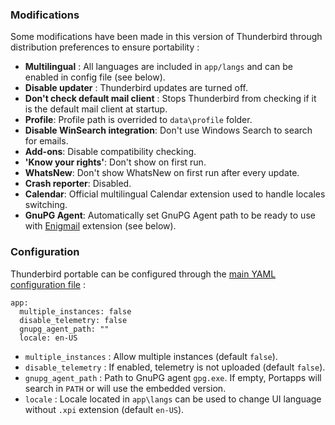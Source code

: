 ### Modifications

Some modifications have been made in this version of Thunderbird through distribution preferences to ensure portability :

* **Multilingual** : All languages are included in `app/langs` and can be enabled in config file (see below).
* **Disable updater** : Thunderbird updates are turned off.
* **Don't check default mail client** : Stops Thunderbird from checking if it is the default mail client at startup.
* **Profile**: Profile path is overrided to `data\profile` folder.
* **Disable WinSearch integration**: Don't use Windows Search to search for emails.
* **Add-ons**: Disable compatibility checking.
* **'Know your rights'**:  Don't show on first run.
* **WhatsNew**: Don't show WhatsNew on first run after every update.
* **Crash reporter**: Disabled.
* **Calendar**: Official multilingual Calendar extension used to handle locales switching.
* **GnuPG Agent**: Automatically set GnuPG Agent path to be ready to use with [Enigmail](https://addons.thunderbird.net/en-US/thunderbird/addon/enigmail/) extension (see below).

### Configuration

Thunderbird portable can be configured through the [main YAML configuration file](/doc/configuration/) :

<div class="language-yml highlighter-rouge"><div class="highlight"><pre class="highlight"><code>app:
  multiple_instances: false
  disable_telemetry: false
  gnupg_agent_path: ""
  locale: en-US
</code></pre></div></div>

* `multiple_instances` : Allow multiple instances (default `false`).
* `disable_telemetry` : If enabled, telemetry is not uploaded (default `false`).
* `gnupg_agent_path` : Path to GnuPG agent `gpg.exe`. If empty, Portapps will search in `PATH` or will use the embedded version.
* `locale` : Locale located in `app\langs` can be used to change UI language without `.xpi` extension (default `en-US`).
